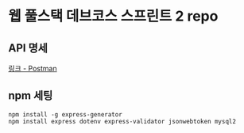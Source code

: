 # 웹 풀스택 데브코스 스프린트 2 repo

## API 명세
[링크 - Postman](https://documenter.getpostman.com/view/31713535/2s9Ykt6KK4)

## npm 세팅
```
npm install -g express-generator
npm install express dotenv express-validator jsonwebtoken mysql2
```

